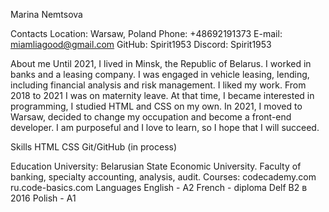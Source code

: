 Marina Nemtsova

Contacts
Location: Warsaw, Poland
Phone: +48692191373
E-mail: miamliagood@gmail.com
GitHub: Spirit1953
Discord: Spirit1953
	
About  me
Until 2021, I lived in Minsk, the Republic of Belarus. 
I worked in banks and a leasing company. I was engaged in vehicle leasing, lending, including financial analysis and risk management. I liked my work. 
From 2018 to 2021 I was on maternity leave. At that time, I became interested in programming, I studied HTML and CSS on my own. In 2021, I moved to Warsaw, decided to change my occupation and become a front-end developer. 
I am purposeful and I love to learn, so I hope that I will succeed.

Skills
HTML
CSS
Git/GitHub (in process)

Education
University: 
Belarusian State Economic University. Faculty of banking, specialty accounting, analysis, audit.
Courses: 
codecademy.com
ru.code-basics.com
Languages
English - A2 
French - diploma Delf B2 в 2016
Polish - A1
